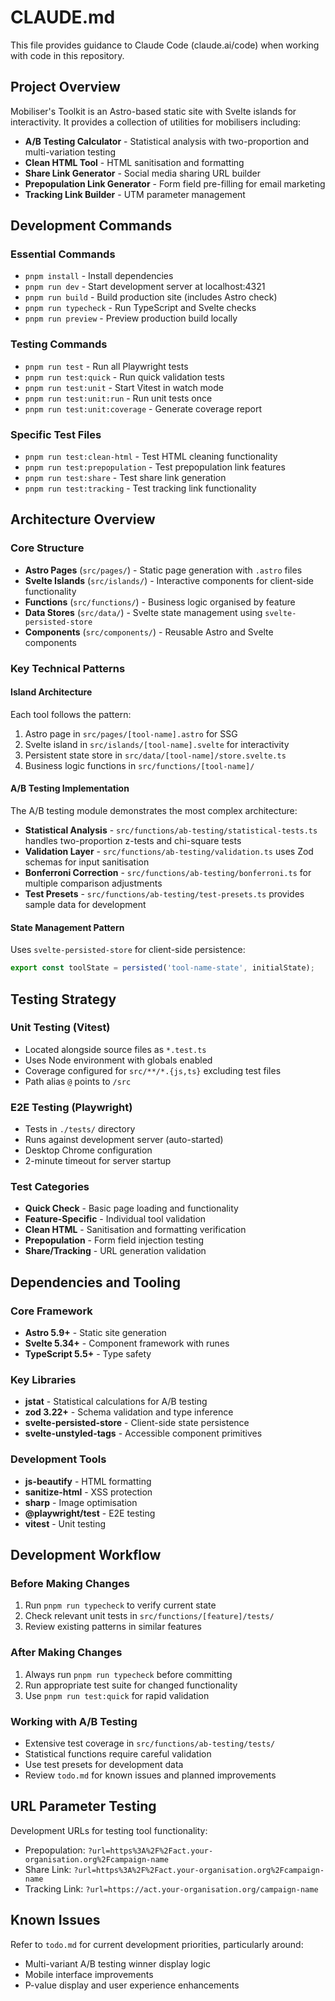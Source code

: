 # CLAUDE.md

This file provides guidance to Claude Code (claude.ai/code) when working with code in this repository.

## Project Overview

Mobiliser's Toolkit is an Astro-based static site with Svelte islands for interactivity. It provides a collection of utilities for mobilisers including:

- **A/B Testing Calculator** - Statistical analysis with two-proportion and multi-variation testing
- **Clean HTML Tool** - HTML sanitisation and formatting
- **Share Link Generator** - Social media sharing URL builder
- **Prepopulation Link Generator** - Form field pre-filling for email marketing
- **Tracking Link Builder** - UTM parameter management

## Development Commands

### Essential Commands

- `pnpm install` - Install dependencies
- `pnpm run dev` - Start development server at localhost:4321
- `pnpm run build` - Build production site (includes Astro check)
- `pnpm run typecheck` - Run TypeScript and Svelte checks
- `pnpm run preview` - Preview production build locally

### Testing Commands

- `pnpm run test` - Run all Playwright tests
- `pnpm run test:quick` - Run quick validation tests
- `pnpm run test:unit` - Start Vitest in watch mode
- `pnpm run test:unit:run` - Run unit tests once
- `pnpm run test:unit:coverage` - Generate coverage report

### Specific Test Files

- `pnpm run test:clean-html` - Test HTML cleaning functionality
- `pnpm run test:prepopulation` - Test prepopulation link features
- `pnpm run test:share` - Test share link generation
- `pnpm run test:tracking` - Test tracking link functionality

## Architecture Overview

### Core Structure

- **Astro Pages** (`src/pages/`) - Static page generation with `.astro` files
- **Svelte Islands** (`src/islands/`) - Interactive components for client-side functionality
- **Functions** (`src/functions/`) - Business logic organised by feature
- **Data Stores** (`src/data/`) - Svelte state management using `svelte-persisted-store`
- **Components** (`src/components/`) - Reusable Astro and Svelte components

### Key Technical Patterns

#### Island Architecture

Each tool follows the pattern:

1. Astro page in `src/pages/[tool-name].astro` for SSG
2. Svelte island in `src/islands/[tool-name].svelte` for interactivity
3. Persistent state store in `src/data/[tool-name]/store.svelte.ts`
4. Business logic functions in `src/functions/[tool-name]/`

#### A/B Testing Implementation

The A/B testing module demonstrates the most complex architecture:

- **Statistical Analysis** - `src/functions/ab-testing/statistical-tests.ts` handles two-proportion z-tests and chi-square tests
- **Validation Layer** - `src/functions/ab-testing/validation.ts` uses Zod schemas for input sanitisation
- **Bonferroni Correction** - `src/functions/ab-testing/bonferroni.ts` for multiple comparison adjustments
- **Test Presets** - `src/functions/ab-testing/test-presets.ts` provides sample data for development

#### State Management Pattern

Uses `svelte-persisted-store` for client-side persistence:

```typescript
export const toolState = persisted('tool-name-state', initialState);
```

## Testing Strategy

### Unit Testing (Vitest)

- Located alongside source files as `*.test.ts`
- Uses Node environment with globals enabled
- Coverage configured for `src/**/*.{js,ts}` excluding test files
- Path alias `@` points to `/src`

### E2E Testing (Playwright)

- Tests in `./tests/` directory
- Runs against development server (auto-started)
- Desktop Chrome configuration
- 2-minute timeout for server startup

### Test Categories

- **Quick Check** - Basic page loading and functionality
- **Feature-Specific** - Individual tool validation
- **Clean HTML** - Sanitisation and formatting verification
- **Prepopulation** - Form field injection testing
- **Share/Tracking** - URL generation validation

## Dependencies and Tooling

### Core Framework

- **Astro 5.9+** - Static site generation
- **Svelte 5.34+** - Component framework with runes
- **TypeScript 5.5+** - Type safety

### Key Libraries

- **jstat** - Statistical calculations for A/B testing
- **zod 3.22+** - Schema validation and type inference
- **svelte-persisted-store** - Client-side state persistence
- **svelte-unstyled-tags** - Accessible component primitives

### Development Tools

- **js-beautify** - HTML formatting
- **sanitize-html** - XSS protection
- **sharp** - Image optimisation
- **@playwright/test** - E2E testing
- **vitest** - Unit testing

## Development Workflow

### Before Making Changes

1. Run `pnpm run typecheck` to verify current state
2. Check relevant unit tests in `src/functions/[feature]/tests/`
3. Review existing patterns in similar features

### After Making Changes

1. Always run `pnpm run typecheck` before committing
2. Run appropriate test suite for changed functionality
3. Use `pnpm run test:quick` for rapid validation

### Working with A/B Testing

- Extensive test coverage in `src/functions/ab-testing/tests/`
- Statistical functions require careful validation
- Use test presets for development data
- Review `todo.md` for known issues and planned improvements

## URL Parameter Testing

Development URLs for testing tool functionality:

- Prepopulation: `?url=https%3A%2F%2Fact.your-organisation.org%2Fcampaign-name`
- Share Link: `?url=https%3A%2F%2Fact.your-organisation.org%2Fcampaign-name`
- Tracking Link: `?url=https://act.your-organisation.org/campaign-name`

## Known Issues

Refer to `todo.md` for current development priorities, particularly around:

- Multi-variant A/B testing winner display logic
- Mobile interface improvements
- P-value display and user experience enhancements
